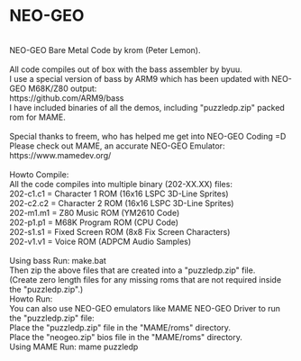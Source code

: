 NEO-GEO
=======
<br />
NEO-GEO Bare Metal Code by krom (Peter Lemon).<br />
<br />
All code compiles out of box with the bass assembler by byuu.<br />
I use a special version of bass by ARM9 which has been updated with NEO-GEO M68K/Z80 output:<br />
https://github.com/ARM9/bass<br />
I have included binaries of all the demos, including "puzzledp.zip" packed rom for MAME.<br />
<br />
Special thanks to freem, who has helped me get into NEO-GEO Coding =D<br />
Please check out MAME, an accurate NEO-GEO Emulator:<br />
https://www.mamedev.org/<br />
<br />
Howto Compile:<br />
All the code compiles into multiple binary (202-XX.XX) files:<br />
202-c1.c1 = Character 1 ROM (16x16 LSPC 3D-Line Sprites)<br />
202-c2.c2 = Character 2 ROM (16x16 LSPC 3D-Line Sprites)<br />
202-m1.m1 = Z80 Music ROM (YM2610 Code)<br />
202-p1.p1 = M68K Program ROM (CPU Code)<br />
202-s1.s1 = Fixed Screen ROM (8x8 Fix Screen Characters)<br />
202-v1.v1 = Voice ROM (ADPCM Audio Samples)<br />
<br />
Using bass Run: make.bat<br />
Then zip the above files that are created into a "puzzledp.zip" file.<br />
(Create zero length files for any missing roms that are not required inside the "puzzledp.zip".) 
<br />
Howto Run:<br />
You can also use NEO-GEO emulators like MAME NEO-GEO Driver to run the "puzzledp.zip" file:<br />
Place the "puzzledp.zip" file in the "MAME/roms" directory.<br />
Place the "neogeo.zip" bios file in the "MAME/roms" directory.<br />
Using MAME Run: mame puzzledp
